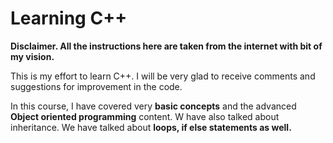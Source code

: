 # Learning C++
**Disclaimer. All the instructions here are taken from the internet with bit of my vision.**

This is my effort to learn C++. I will be very glad to receive comments and suggestions for improvement in the code.

In this course, I have covered very **basic concepts** and the advanced **Object oriented programming** content. W have also talked about inheritance. We have talked about **loops, if else statements as well.**